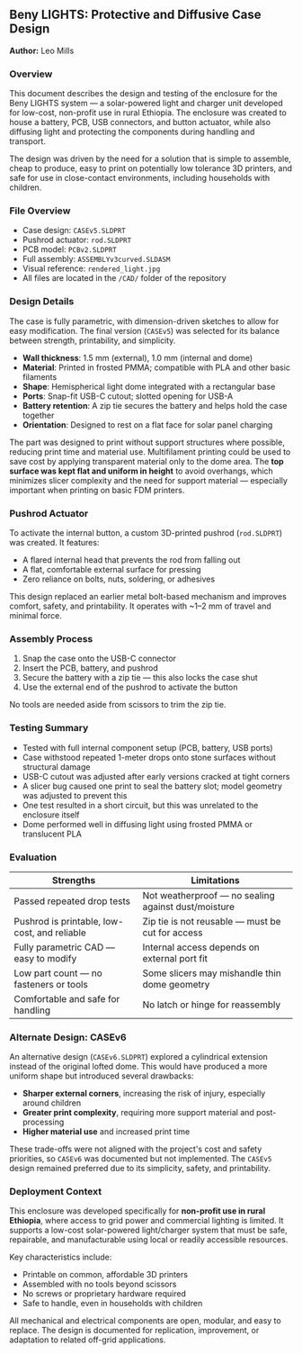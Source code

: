 ## Beny LIGHTS: Protective and Diffusive Case Design  
**Author:** Leo Mills  

### Overview

This document describes the design and testing of the enclosure for the Beny LIGHTS system — a solar-powered light and charger unit developed for low-cost, non-profit use in rural Ethiopia. The enclosure was created to house a battery, PCB, USB connectors, and button actuator, while also diffusing light and protecting the components during handling and transport.

The design was driven by the need for a solution that is simple to assemble, cheap to produce, easy to print on potentially low tolerance 3D printers, and safe for use in close-contact environments, including households with children.

### File Overview

- Case design: `CASEv5.SLDPRT`  
- Pushrod actuator: `rod.SLDPRT`  
- PCB model: `PCBv2.SLDPRT`  
- Full assembly: `ASSEMBLYv3curved.SLDASM`  
- Visual reference: `rendered_light.jpg`  
- All files are located in the `/CAD/` folder of the repository  

### Design Details

The case is fully parametric, with dimension-driven sketches to allow for easy modification. The final version (`CASEv5`) was selected for its balance between strength, printability, and simplicity.

- **Wall thickness**: 1.5 mm (external), 1.0 mm (internal and dome)
- **Material**: Printed in frosted PMMA; compatible with PLA and other basic filaments
- **Shape**: Hemispherical light dome integrated with a rectangular base
- **Ports**: Snap-fit USB-C cutout; slotted opening for USB-A
- **Battery retention**: A zip tie secures the battery and helps hold the case together
- **Orientation**: Designed to rest on a flat face for solar panel charging

The part was designed to print without support structures where possible, reducing print time and material use. Multifilament printing could be used to save cost by applying transparent material only to the dome area. The **top surface was kept flat and uniform in height** to avoid overhangs, which minimizes slicer complexity and the need for support material — especially important when printing on basic FDM printers.

### Pushrod Actuator

To activate the internal button, a custom 3D-printed pushrod (`rod.SLDPRT`) was created. It features:

- A flared internal head that prevents the rod from falling out
- A flat, comfortable external surface for pressing
- Zero reliance on bolts, nuts, soldering, or adhesives

This design replaced an earlier metal bolt-based mechanism and improves comfort, safety, and printability. It operates with ~1–2 mm of travel and minimal force.

### Assembly Process

1. Snap the case onto the USB-C connector  
2. Insert the PCB, battery, and pushrod  
3. Secure the battery with a zip tie — this also locks the case shut  
4. Use the external end of the pushrod to activate the button

No tools are needed aside from scissors to trim the zip tie.

### Testing Summary

- Tested with full internal component setup (PCB, battery, USB ports)
- Case withstood repeated 1-meter drops onto stone surfaces without structural damage
- USB-C cutout was adjusted after early versions cracked at tight corners
- A slicer bug caused one print to seal the battery slot; model geometry was adjusted to prevent this
- One test resulted in a short circuit, but this was unrelated to the enclosure itself
- Dome performed well in diffusing light using frosted PMMA or translucent PLA

### Evaluation

| Strengths                                    | Limitations                                         |
|----------------------------------------------|-----------------------------------------------------|
| Passed repeated drop tests                   | Not weatherproof — no sealing against dust/moisture |
| Pushrod is printable, low-cost, and reliable | Zip tie is not reusable — must be cut for access    |
| Fully parametric CAD — easy to modify        | Internal access depends on external port fit        |
| Low part count — no fasteners or tools       | Some slicers may mishandle thin dome geometry       |
| Comfortable and safe for handling            | No latch or hinge for reassembly                    |

### Alternate Design: CASEv6

An alternative design (`CASEv6.SLDPRT`) explored a cylindrical extension instead of the original lofted dome. This would have produced a more uniform shape but introduced several drawbacks:

- **Sharper external corners**, increasing the risk of injury, especially around children
- **Greater print complexity**, requiring more support material and post-processing
- **Higher material use** and increased print time

These trade-offs were not aligned with the project's cost and safety priorities, so `CASEv6` was documented but not implemented. The `CASEv5` design remained preferred due to its simplicity, safety, and printability.

### Deployment Context

This enclosure was developed specifically for **non-profit use in rural Ethiopia**, where access to grid power and commercial lighting is limited. It supports a low-cost solar-powered light/charger system that must be safe, repairable, and manufacturable using local or readily accessible resources.

Key characteristics include:

- Printable on common, affordable 3D printers
- Assembled with no tools beyond scissors
- No screws or proprietary hardware required
- Safe to handle, even in households with children

All mechanical and electrical components are open, modular, and easy to replace. The design is documented for replication, improvement, or adaptation to related off-grid applications.
